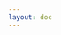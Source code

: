 ```yaml
---
layout: doc
---
```

<script setup lang="ts">
import BlogPosts from './BlogPosts.vue'
</script>

<BlogPosts />